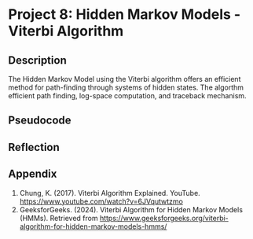 # Project 8: Hidden Markov Models - Viterbi Algorithm
## Description
The Hidden Markov Model using the Viterbi algorithm offers an efficient method for path-finding through systems of hidden states. The algorthm efficient path finding, log-space computation, and traceback mechanism. 

## Pseudocode

## Reflection

## Appendix
1. Chung, K. (2017). Viterbi Algorithm Explained. YouTube. https://www.youtube.com/watch?v=6JVqutwtzmo
2. GeeksforGeeks. (2024). Viterbi Algorithm for Hidden Markov Models (HMMs). Retrieved from https://www.geeksforgeeks.org/viterbi-algorithm-for-hidden-markov-models-hmms/
